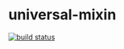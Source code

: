 universal-mixin
===============

[![build status](https://secure.travis-ci.org/WebReflection/universal-mixin.png)](http://travis-ci.org/WebReflection/universal-mixin)

